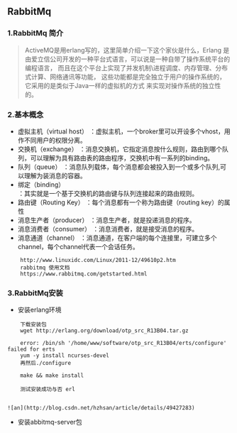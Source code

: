 ## RabbitMq
### 1.RabbitMq 简介
> ActiveMQ是用erlang写的，这里简单介绍一下这个家伙是什么，Erlang 是由爱立信公司开发的一种平台式语言，可以说是一种自带了操作系统平台的编程语言，
  而且在这个平台上实现了并发机制\进程调度、内存管理、分布式计算、网络通讯等功能，
  这些功能都是完全独立于用户的操作系统的，它采用的是类似于Java一样的虚拟机的方式
  来实现对操作系统的独立性的。
  
### 2.基本概念
- 虚拟主机（virtual host）
    ：虚拟主机，一个broker里可以开设多个vhost，用作不同用户的权限分离。
- 交换机（exchange）
    ：消息交换机，它指定消息按什么规则，路由到哪个队列，可以理解为具有路由表的路由程序，交换机中有一系列的binding。
- 队列（queue）
    ：消息队列载体，每个消息都会被投入到一个或多个队列,可以理解为装消息的容器。
- 绑定（binding）  
    ：其实就是一个基于交换机的路由键与队列连接起来的路由规则。
- 路由键（Routing Key）
    ：每个消息都有一个称为路由键（routing key）的属性
- 消息生产者（producer）
    ：消息生产者，就是投递消息的程序。
- 消息消费者（consumer）
    ：消息消费者，就是接受消息的程序。
- 消息通道（channel）
    ：消息通道，在客户端的每个连接里，可建立多个channel，每个channel代表一个会话任务。
``` 
    http://www.linuxidc.com/Linux/2011-12/49610p2.htm
    rabbitmq 使用文档
    https://www.rabbitmq.com/getstarted.html
```    
### 3.RabbitMq安装  

- 安装erlang环境
```
    下载安装包
    wget http://erlang.org/download/otp_src_R13B04.tar.gz
    
    error: /bin/sh '/home/www/software/otp_src_R13B04/erts/configure' failed for erts
    yum -y install ncurses-devel
    再然后./configure
    
    make && make install
    
    测试安装成功与否 erl     
     
``` 
 
    ![an](http://blog.csdn.net/hzhsan/article/details/49427283)
- 安装abbitmq-server包
``` 
```